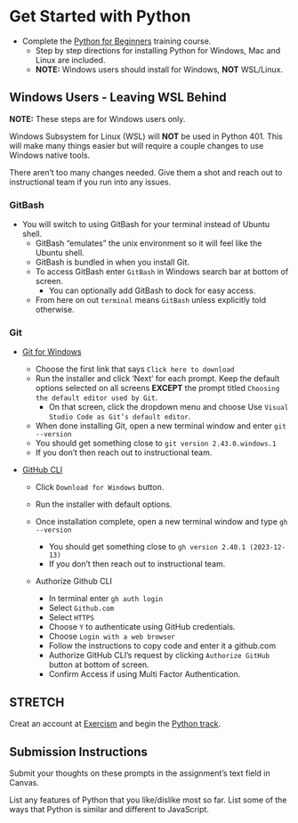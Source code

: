 # Get Started with Python

- Complete the [Python for Beginners](https://learn.microsoft.com/en-us/training/paths/beginner-python/) training course.
    - Step by step directions for installing Python for Windows, Mac and Linux are included.
    - **NOTE:** Windows users should install for Windows, **NOT** WSL/Linux.

## Windows Users - Leaving WSL Behind

**NOTE:** These steps are for Windows users only.

Windows Subsystem for Linux (WSL) will **NOT** be used in Python 401. This will make many things easier but will require a couple changes to use Windows native tools.

There aren’t too many changes needed. Give them a shot and reach out to instructional team if you run into any issues.

### GitBash

- You will switch to using GitBash for your terminal instead of Ubuntu shell.
    - GitBash “emulates” the unix environment so it will feel like the Ubuntu shell.
    - GitBash is bundled in when you install Git.
    - To access GitBash enter `GitBash` in Windows search bar at bottom of screen.
        - You can optionally add GitBash to dock for easy access.
    - From here on out `terminal` means `GitBash` unless explicitly told otherwise.

### Git

- [Git for Windows](https://git-scm.com/download/win)
    - Choose the first link that says `Click here to download`
    - Run the installer and click ‘Next’ for each prompt. Keep the default options selected on all screens **EXCEPT** the prompt titled `Choosing the default editor used by Git`.
        - On that screen, click the dropdown menu and choose Use `Visual Studio Code as Git’s default editor`.
    - When done installing Git, open a new terminal window and enter `git --version`
    - You should get something close to `git version 2.43.0.windows.1`
    - If you don’t then reach out to instructional team.

- [GitHub CLI](https://cli.github.com/)
    - Click `Download for Windows` button.
    - Run the installer with default options.
    - Once installation complete, open a new terminal window and type `gh --version`
        - You should get something close to `gh version 2.40.1 (2023-12-13)`
        - If you don’t then reach out to instructional team.

    - Authorize Github CLI
        - In terminal enter `gh auth login`
        - Select `Github.com`
        - Select `HTTPS`
        - Choose `Y` to authenticate using GitHub credentials.
        - Choose `Login with a web browser`
        - Follow the instructions to copy code and enter it a github.com
        - Authorize GitHub CLI’s request by clicking `Authorize GitHub` button at bottom of screen.
        - Confirm Access if using Multi Factor Authentication.

## STRETCH
Creat an account at [Exercism](https://exercism.org/) and begin the [Python track](https://exercism.org/tracks/python).

## Submission Instructions
Submit your thoughts on these prompts in the assignment’s text field in Canvas.

List any features of Python that you like/dislike most so far.
List some of the ways that Python is similar and different to JavaScript.